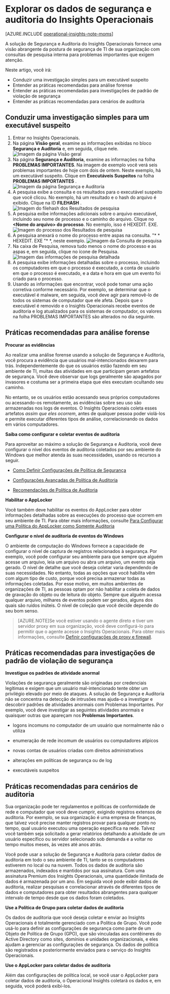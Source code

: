 <properties
   pageTitle="Explorar os dados de segurança e auditoria do Insights Operacionais"
   description="Saiba como você pode usar a solução Segurança e Auditoria para obter uma visão abrangente da postura de segurança de TI da sua organização com consultas de pesquisa interna para problemas importantes que exigem atenção"
   services="operational-insights"
   documentationCenter=""
   authors="bandersmsft"
   manager="jwhit"
   editor="tysonn" />
<tags
   ms.service="operational-insights"
   ms.devlang="na"
   ms.topic="article"
   ms.tgt_pltfrm="na"
   ms.workload="na"
   ms.date="07/02/2015"
   ms.author="banders" />

# Explorar os dados de segurança e auditoria do Insights Operacionais

[AZURE.INCLUDE [operational-insights-note-moms](../../includes/operational-insights-note-moms.md)]

A solução de Segurança e Auditoria do Insights Operacionais fornece uma visão abrangente da postura de segurança de TI de sua organização com consultas de pesquisa interna para problemas importantes que exigem atenção.

Neste artigo, você irá:

- Conduzir uma investigação simples para um executável suspeito
- Entender as práticas recomendadas para análise forense
- Entender as práticas recomendadas para investigações de padrão de violação de segurança
- Entender as práticas recomendadas para cenários de auditoria

## Conduzir uma investigação simples para um executável suspeito

1. Entrar no Insights Operacionais.
2. Na página **Visão geral**, examine as informações exibidas no bloco **Segurança e Auditoria** e, em seguida, clique nele. ![Imagem da página Visão geral](./media/operational-insights-security-audit/sec-audit-dash02.png)
3. Na página **Segurança e Auditoria**, examine as informações na folha **PROBLEMAS IMPORTANTES**. Na imagem de exemplo você verá seis problemas importantes de hoje com dois de ontem. Neste exemplo, há um executável suspeito. Clique em **Executáveis Suspeitos** na folha **PROBLEMAS IMPORTANTES** . ![Imagem da página Segurança e Auditoria](./media/operational-insights-security-audit/sec-audit-dash03.png)
4. A pesquisa exibe a consulta e os resultados para o executável suspeito que você clicou. No exemplo, há um resultado e o hash do arquivo é exibido. Clique na ID **FILEHASH** . ![Imagem do filehash dos Resultados de pesquisa](./media/operational-insights-security-audit/sec-audit-search01.png)
5. A pesquisa exibe informações adicionais sobre o arquivo executável, incluindo seu nome de processo e o caminho do arquivo. Clique no **&lt;Nome do arquivo&gt; do processo**. No exemplo, isso é HEXEDIT. EXE. ![Imagem do processo dos Resultados de pesquisa](./media/operational-insights-security-audit/sec-audit-search02.png)
6. A pesquisa anexará o nome do processo entre aspas na consulta. "* * HEXEDIT. EXE "* *, neste exemplo. ![Imagem da Consulta de pesquisa](./media/operational-insights-security-audit/sec-audit-search03.png)
7. Na caixa de Pesquisa, remova tudo menos o nome do processo e as aspas e, em seguida, clique no ícone de Pesquisa. ![Imagem das informações de pesquisa detalhada](./media/operational-insights-security-audit/sec-audit-search04.png)
8. A pesquisa exibe informações detalhadas sobre o processo, incluindo os computadores em que o processo é executado, a conta de usuário em que o processo é executado, e a data e hora em que um evento foi criado para o processo.
9. Usando as informações que encontrar, você pode tomar uma ação corretiva conforme necessário. Por exemplo, se determinar que o executável é malware, em seguida, você deve agir para removê-lo de todos os sistemas de computador que ele afeta. Depois que o executável é removido e o Insights Operacionais recebe eventos de auditoria e log atualizados para os sistemas de computador, os valores na folha PROBLEMAS IMPORTANTES são alterados no dia seguinte.

## Práticas recomendadas para análise forense

**Procurar as evidências**

Ao realizar uma análise forense usando a solução de Segurança e Auditoria, você procura a evidência que usuários mal-intencionados deixarem para trás. Independentemente do que os usuários estão fazendo em seu ambiente de TI, muitas das atividades em que participam geram artefatos de segurança. Você deve observar que logs geralmente são apagados por invasores e costuma ser a primeira etapa que eles executam ocultando seu caminho.

No entanto, se os usuários estão acessando seus próprios computadores ou acessando-os remotamente, as evidências sobre seu uso são armazenadas nos logs de eventos. O Insights Operacionais coleta esses artefatos *assim que eles ocorrem*, antes de qualquer pessoa poder violá-los e permite executar diferentes tipos de análise, correlacionando os dados em vários computadores.

**Saiba como configurar e coletar eventos de auditoria**

Para aproveitar ao máximo a solução de Segurança e Auditoria, você deve configurar o nível dos eventos de auditoria coletados por seu ambiente do Windows que melhor atenda às suas necessidades, usando os recursos a seguir.

- [Como Definir Configurações de Política de Segurança](https://technet.microsoft.com/library/dn135243(v=ws.10).aspx)

- [Configurações Avançadas de Política de Auditoria](https://technet.microsoft.com/library/jj852202(v=ws.10).aspx)

- [Recomendações de Política de Auditoria](https://technet.microsoft.com/library/dn487457.aspx)

**Habilitar o AppLocker**

Você também deve habilitar os eventos do AppLocker para obter informações detalhadas sobre as execuções do processo que ocorrem em seu ambiente de TI. Para obter mais informações, consulte [Para Configurar uma Política do AppLocker como Somente Auditoria](https://technet.microsoft.com/library/hh994622.aspx)

**Configurar o nível de auditoria de eventos do Windows**

O ambiente de computação do Windows fornece a capacidade de configurar o nível de captura de registros relacionados à segurança. Por exemplo, você pode configurar seu ambiente para que sempre que alguém acesse um arquivo, leia um arquivo ou abra um arquivo, um evento seja gerado. O nível de detalhe que você deseja coletar varia dependendo de suas necessidades. No entanto, todas as opções que você habilita vêm com algum tipo de custo, porque você precisa armazenar todas as informações coletadas. Por esse motivo, em muitos ambientes de organizações de TI, as pessoas optam por não habilitar a coleta de dados de gravação do objeto ou de leitura do objeto. Sempre que alguém acessa qualquer arquivo, milhares de eventos podem ser gerados, alguns dos quais são ruídos inúteis. O nível de coleção que você decide depende do seu bom senso.

>[AZURE.NOTE]Se você estiver usando o agente direto e tiver um servidor proxy em sua organização, você deve configurá-lo para permitir que o agente acesse o Insights Operacionais. Para obter mais informações, consulte [Definir configurações de proxy e firewall](operational-insights-proxy-firewall.md).

## Práticas recomendadas para investigações de padrão de violação de segurança

**Investigue os padrões de atividade anormal**

Violações de segurança geralmente são originadas por credenciais legítimas e exigem que um usuário mal-intencionado tente obter um privilégio elevado por meio de ataques. A solução de Segurança e Auditoria não se concentra na detecção de intrusões mas ajuda-o a investigar e descobrir padrões de atividades anormais com Problemas Importantes. Por exemplo, você deve investigar as seguintes atividades anormais e quaisquer outras que apareçam nos **Problemas Importantes**.

- logons incomuns no computador de um usuário que normalmente não o utiliza

- enumeração de rede incomum de usuários ou computadores atípicos

- novas contas de usuários criadas com direitos administrativos

- alterações em políticas de segurança ou de log

- executáveis suspeitos

## Práticas recomendadas para cenários de auditoria

Sua organização pode ter regulamentos e políticas de conformidade de rede e computador que você deve cumprir, exigindo registros extensos de auditoria. Por exemplo, se sua organização é uma empresa de finanças, que talvez você precise manter registros provar para qualquer ponto no tempo, qual usuário executou uma operação específica na rede. Talvez você também seja solicitado a gerar relatórios detalhando a atividade de um usuário específico ou servidor selecionado sob demanda e a voltar no tempo muitos meses, às vezes até anos atrás.

Você pode usar a solução de Segurança e Auditoria para coletar dados de auditoria em todo o seu ambiente de TI, tanto se os computadores estiverem no local ou na nuvem. Todos os dados de auditoria são armazenados, indexados e mantidos por sua assinatura. Com uma assinatura Premium dos Insights Operacionais, uma quantidade ilimitada de dados é armazenada por um ano. Em seguida você pode exibir dados de auditoria, realizar pesquisas e correlacionar através de diferentes tipos de dados e computadores para obter resultados abrangentes para qualquer intervalo de tempo desde que os dados foram coletados.

**Use a Política de Grupo para coletar dados de auditoria**

Os dados de auditoria que você deseja coletar e enviar ao Insights Operacionais é totalmente gerenciado com a Política de Grupo. Você pode usá-lo para definir as configurações de segurança como parte de um Objeto de Política de Grupo (GPO), que são vinculadas aos contêineres do Active Directory como sites, domínios e unidades organizacionais, e eles ajudam a gerenciar as configurações de segurança. Os dados de política são registrados e posteriormente enviados para o serviço do Insights Operacionais.

**Use o AppLocker para coletar dados de auditoria**

Além das configurações de política local, se você usar o AppLocker para coletar dados de auditoria, o Operacional Insights coletará os dados e, em seguida, você poderá exibí-los.

<!---HONumber=July15_HO2-->